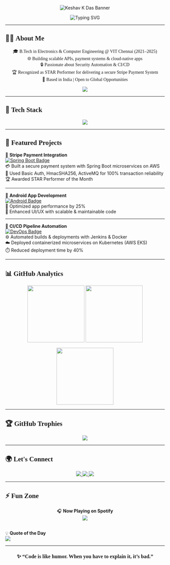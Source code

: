 <!-- Banner -->
<p align="center">
  <img src="https://raw.githubusercontent.com/keshavkdas/keshavkdas/main/assets/banner.png" alt="Keshav K Das Banner" />
</p>


<p align="center">
  <img src="https://readme-typing-svg.demolab.com?font=Pacifico&size=28&pause=1000&color=00C3FF&center=true&vCenter=true&width=1000&lines=Backend+Engineer;Spring+Boot+%7C+AWS+%7C+Microservices;CI%2FCD+%7C+Cloud+Security;Always+Learning+%26+Building!" alt="Typing SVG" />
</p>

---

## 🧑‍💻 <span style="font-family:Pacifico;">About Me</span>  
<p align="center">
🎓 <span style="font-family:Pacifico;">B.Tech in Electronics & Computer Engineering @ VIT Chennai (2021–2025)</span><br>
🌐 <span style="font-family:Pacifico;">Building scalable APIs, payment systems & cloud-native apps</span><br>
🔒 <span style="font-family:Pacifico;">Passionate about Security Automation & CI/CD</span><br>
🏆 <span style="font-family:Pacifico;">Recognized as STAR Performer for delivering a secure Stripe Payment System</span><br>
📍 <span style="font-family:Pacifico;">Based in India | Open to Global Opportunities</span>  
</p>

<p align="center">
  <img src="https://komarev.com/ghpvc/?username=keshavkdas&color=00C3FF&style=flat-square&label=Profile+Visits" />
</p>

---

## 🎨 <span style="font-family:Pacifico;">Tech Stack</span>  
<p align="center">
  <img src="https://skillicons.dev/icons?i=java,spring,python,aws,docker,kubernetes,jenkins,mysql,git,postman,terraform,androidstudio&perline=6" />
</p>

---

## 📌 <span style="font-family:Pacifico;">Featured Projects</span>  

<p align="center">
  
🔹 **Stripe Payment Integration**  
[![Spring Boot Badge](https://img.shields.io/badge/SpringBoot-PaymentSystem-6DB33F?style=for-the-badge&logo=spring&logoColor=white)](https://github.com/your-repo)  
💳 Built a secure payment system with Spring Boot microservices on AWS  
🔐 Used Basic Auth, HmacSHA256, ActiveMQ for 100% transaction reliability  
🏆 Awarded STAR Performer of the Month  

---

🔹 **Android App Development**  
[![Android Badge](https://img.shields.io/badge/AndroidStudio-MobileApp-3DDC84?style=for-the-badge&logo=android&logoColor=white)](https://github.com/your-repo)  
📱 Optimized app performance by 25%  
🎨 Enhanced UI/UX with scalable & maintainable code  

---

🔹 **CI/CD Pipeline Automation**  
[![DevOps Badge](https://img.shields.io/badge/DevOps-CICD-F05032?style=for-the-badge&logo=jenkins&logoColor=white)](https://github.com/your-repo)  
⚙️ Automated builds & deployments with Jenkins & Docker  
☁️ Deployed containerized microservices on Kubernetes (AWS EKS)  
⏱️ Reduced deployment time by 40%  

</p>

---

## 📊 <span style="font-family:Pacifico;">GitHub Analytics</span>  

<p align="center">
  <img src="https://github-readme-stats.vercel.app/api?username=keshavkdas&show_icons=true&theme=tokyonight&hide_border=true&title_color=00C3FF&text_color=00C3FF" height="180" />
  <img src="https://github-readme-streak-stats.herokuapp.com/?user=keshavkdas&theme=tokyonight&hide_border=true&ring=00C3FF&fire=00C3FF&currStreakLabel=00C3FF" height="180" />
</p>

<p align="center">
  <img src="https://github-readme-stats.vercel.app/api/top-langs/?username=keshavkdas&layout=compact&theme=tokyonight&hide_border=true&title_color=00C3FF&text_color=00C3FF" height="180" />
</p>

---

## 🏆 <span style="font-family:Pacifico;">GitHub Trophies</span>  

<p align="center">
  <img src="https://github-profile-trophy.vercel.app/?username=keshavkdas&theme=tokyonight&no-frame=true&row=1&column=6&title=Commit,Stars,Followers,PullRequest,Repositories,Issues" />
</p>

---

## 🌍 <span style="font-family:Pacifico;">Let's Connect</span>  

<p align="center">
  <a href="https://www.linkedin.com/in/keshav-k-das-63587921b">
    <img src="https://img.shields.io/badge/LinkedIn-0A66C2?style=for-the-badge&logo=linkedin&logoColor=white" />
  </a>
  <a href="https://github.com/keshavkdas">
    <img src="https://img.shields.io/badge/GitHub-171515?style=for-the-badge&logo=github&logoColor=white" />
  </a>
  <a href="mailto:keshavkdas23@gmail.com">
    <img src="https://img.shields.io/badge/Gmail-D14836?style=for-the-badge&logo=gmail&logoColor=white" />
  </a>
</p>

---

## ⚡ <span style="font-family:Pacifico;">Fun Zone</span>  

<p align="center">
🎧 <b>Now Playing on Spotify</b><br>
<img src="https://novatorem.vercel.app/api/spotify" /><br><br>

💡 <b>Quote of the Day</b><br>
<img src="https://quotes-github-readme.vercel.app/api?type=horizontal&theme=tokyonight&title_color=00C3FF&quote_color=00C3FF" />
</p>

---

<h3 align="center">
✨ <span style="font-family:Pacifico;">“Code is like humor. When you have to explain it, it’s bad.”</span>  
</h3>

